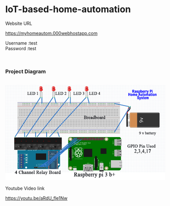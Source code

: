 # IoT-based-home-automation

Website URL

https://myhomeautom.000webhostapp.com

Username :test
<br>
Password :test

<br>
<h3>Project Diagram </h3>
<br>
<img src="project diagram.jpg" alt="project diagram" width="600" height="300">

Youtube Video link

https://youtu.be/aRdU_fle1Nw
